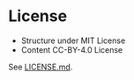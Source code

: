 # License

* Structure under MIT License
* Content CC-BY-4.0 License

See [LICENSE.md](https://github.com/the2ne/olivierfredon.com/blob/master/LICENSE.md).